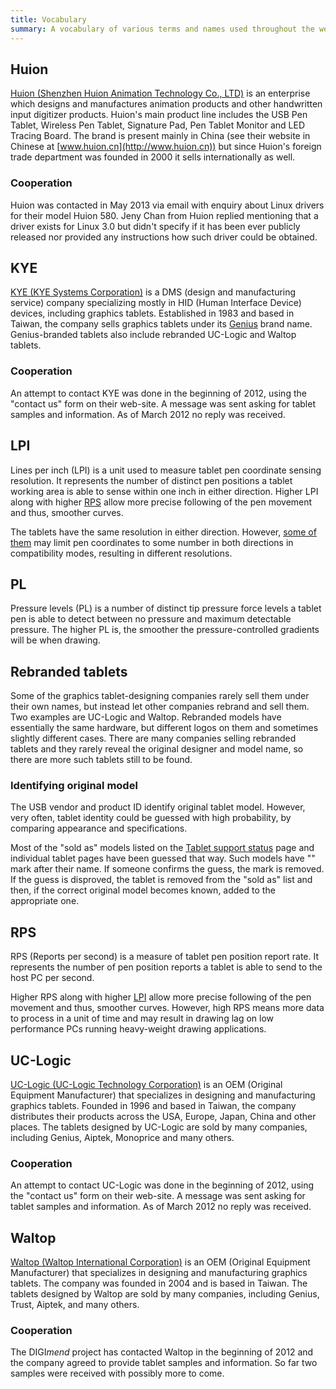 ```yaml
---
title: Vocabulary
summary: A vocabulary of various terms and names used throughout the website
---
```


Huion
-----

[Huion (Shenzhen Huion Animation Technology Co.,
LTD)](http://www.huion-tablet.com) is an enterprise which designs and
manufactures animation products and other handwritten input digitizer
products. Huion's main product line includes the USB Pen Tablet,
Wireless Pen Tablet, Signature Pad, Pen Tablet Monitor and LED Tracing
Board. The brand is present mainly in China (see their website in
Chinese at [www.huion.cn](http://www.huion.cn)) but since Huion's
foreign trade department was founded in 2000 it sells internationally as
well.

### Cooperation

Huion was contacted in May 2013 via email with enquiry about Linux
drivers for their model Huion 580. Jeny Chan from Huion replied
mentioning that a driver exists for Linux 3.0 but didn't specify if it
has been ever publicly released nor provided any instructions how such
driver could be obtained.

KYE
---

[KYE (KYE Systems Corporation)](http://www.kyecom.com/) is a DMS (design and
manufacturing service) company specializing mostly in HID (Human
Interface Device) devices, including graphics tablets. Established in
1983 and based in Taiwan, the company sells graphics tablets under its
[Genius](http://www.geniusnet.com/) brand name. Genius-branded tablets
also include rebranded UC-Logic and Waltop tablets.

### Cooperation

An attempt to contact KYE was done in the beginning of 2012, using the
"contact us" form on their web-site. A message was sent asking for
tablet samples and information. As of March 2012 no reply was received.

LPI
---

Lines per inch (LPI) is a unit used to measure tablet pen coordinate
sensing resolution. It represents the number of distinct pen positions a
tablet working area is able to sense within one inch in either
direction. Higher LPI along with higher [RPS](#rps) allow more
precise following of the pen movement and thus, smoother curves.

The tablets have the same resolution in either direction. However, [some
of them](/tablets "Waltop Media Tablet 14.1") may limit pen coordinates
to some number in both directions in compatibility modes, resulting in
different resolutions.

PL
--

Pressure levels (PL) is a number of distinct tip pressure force levels a
tablet pen is able to detect between no pressure and maximum detectable
pressure. The higher PL is, the smoother the pressure-controlled
gradients will be when drawing.

Rebranded tablets
-----------------

Some of the graphics tablet-designing companies rarely sell them under
their own names, but instead let other companies rebrand and sell them.
Two examples are UC-Logic and
Waltop. Rebranded models have essentially the same
hardware, but different logos on them and sometimes slightly different
cases. There are many companies selling rebranded tablets and they
rarely reveal the original designer and model name, so there are more
such tablets still to be found.

### Identifying original model

The USB vendor and product ID identify original tablet model. However,
very often, tablet identity could be guessed with high probability, by
comparing appearance and specifications.

Most of the "sold as" models listed on the [Tablet support status](/tablets)
page and individual tablet pages have been guessed that way. Such models have
"" mark after their name. If someone confirms the guess, the mark is removed.
If the guess is disproved, the tablet is removed from the "sold as" list and
then, if the correct original model becomes known, added to the appropriate
one.

RPS
---

RPS (Reports per second) is a measure of tablet pen position report
rate. It represents the number of pen position reports a tablet is able
to send to the host PC per second.

Higher RPS along with higher [LPI](#lpi) allow more precise
following of the pen movement and thus, smoother curves. However, high
RPS means more data to process in a unit of time and may result in
drawing lag on low performance PCs running heavy-weight drawing
applications.

UC-Logic
--------

[UC-Logic (UC-Logic Technology Corporation)](http://www.uc-logic.com/) is an OEM
(Original Equipment Manufacturer) that specializes in designing and
manufacturing graphics tablets. Founded in 1996 and based in Taiwan, the
company distributes their products across the USA, Europe, Japan, China
and other places. The tablets designed by UC-Logic are sold by many
companies, including Genius, Aiptek, Monoprice and many others.

### Cooperation

An attempt to contact UC-Logic was done in the beginning of 2012, using
the "contact us" form on their web-site. A message was sent asking for
tablet samples and information. As of March 2012 no reply was received.

Waltop
------

[Waltop (Waltop International Corporation)](http://www.waltop.com/) is an OEM
(Original Equipment Manufacturer) that specializes in designing and
manufacturing graphics tablets. The company was founded in 2004 and is
based in Taiwan. The tablets designed by Waltop are sold by many
companies, including Genius, Trust, Aiptek, and many others.

### Cooperation

The DIGI*mend* project has contacted Waltop in the beginning of 2012 and
the company agreed to provide tablet samples and information. So far two
samples were received with possibly more to come.
